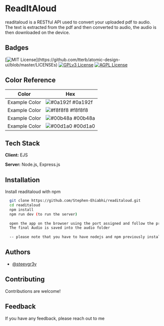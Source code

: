 
# ReadItAloud

readitaloud is a RESTful API used to convert your uploaded pdf to audio. The text is extracted from the pdf and then converted to audio, the audio is then downloaded on the device.


## Badges

[![MIT License](https://img.shields.io/apm/l/atomic-design-ui.svg?)](https://github.com/tterb/atomic-design-ui/blob/master/LICENSEs)
[![GPLv3 License](https://img.shields.io/badge/License-GPL%20v3-yellow.svg)](https://opensource.org/licenses/)
[![AGPL License](https://img.shields.io/badge/license-AGPL-blue.svg)](http://www.gnu.org/licenses/agpl-3.0)

## Color Reference

| Color             | Hex                                                                |
| ----------------- | ------------------------------------------------------------------ |
| Example Color | ![#0a192f](https://via.placeholder.com/10/0a192f?text=+) #0a192f |
| Example Color | ![#f8f8f8](https://via.placeholder.com/10/f8f8f8?text=+) #f8f8f8 |
| Example Color | ![#00b48a](https://via.placeholder.com/10/00b48a?text=+) #00b48a |
| Example Color | ![#00d1a0](https://via.placeholder.com/10/00b48a?text=+) #00d1a0 |


## Tech Stack

**Client:** EJS

**Server:** Node.js, Express.js


## Installation

Install readitaloud with npm

```bash
  git clone https://github.com/Stephen-Ehiabhi/readitaloud.git
  cd readitaloud
  npm install
  npm run dev (to run the server)
  
  open the app on the browser using the port assigned and follow the process
  The final Audio is saved into the audio folder
  
  -- please note that you have to have nodejs and npm previously installed to make the project run successfully 
```
    
## Authors

- [@steevgr3y](https://www.github.com/stephenehiabhi)


## Contributing

Contributions are welcome!



## Feedback

If you have any feedback, please reach out to me


